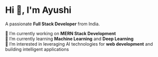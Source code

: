 # Hi 👋, I'm Ayushi  
A passionate **Full Stack Developer** from India.  

🔭 I’m currently working on **MERN Stack Development**  
🌱 I’m currently learning **Machine Learning** and **Deep Learning**  
🤖 I’m interested in leveraging AI technologies for **web development** and building intelligent applications

